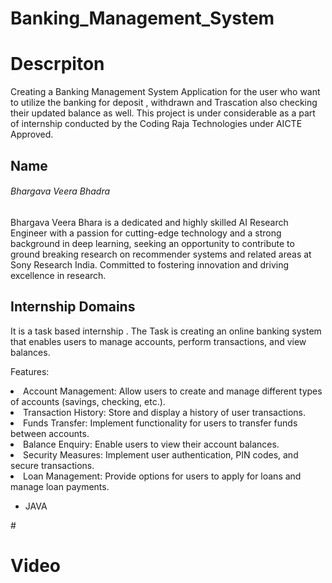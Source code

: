 # Banking_Management_System

<h1>Descrpiton </h1>
Creating a Banking Management System Application for the user who want to utilize the banking for deposit , withdrawn and Trascation also checking their updated balance as well. This project is under considerable as a part of internship conducted by the Coding Raja Technologies  under AICTE Approved.

<h2>Name  </h2> <h6>Bhargava Veera Bhadra</h6> 

<p>Bhargava Veera Bhara is a dedicated and highly skilled AI Research Engineer with a passion for cutting-edge technology and a strong background in deep learning, seeking an opportunity to contribute to ground breaking research on recommender systems and related areas at Sony Research India. Committed to fostering innovation and driving excellence in research.</p>

<h2>Internship Domains </h2>

<p>It is a task based internship . The Task is creating an online banking system that enables users to manage accounts, perform transactions, and view balances.
<p>Features:</p>
<li>Account Management: Allow users to create and manage different types of accounts (savings, checking, etc.).</li>
<li>Transaction History: Store and display a history of user transactions.</li>
<li>Funds Transfer: Implement functionality for users to transfer funds between accounts.</li>
<li>Balance Enquiry: Enable users to view their account balances.</li>
<li>Security Measures: Implement user authentication, PIN codes, and secure transactions.</li>
<li>Loan Management: Provide options for users to apply for loans and manage loan payments.</li></p>
<ul>
<li>JAVA</li>
</ul>
#<h1>Video</h1>
